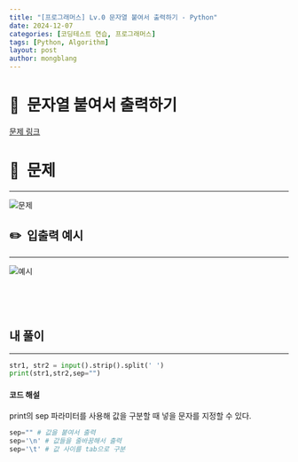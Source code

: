 ```yaml
---
title: "[프로그래머스] Lv.0 문자열 붙여서 출력하기 - Python"
date: 2024-12-07  
categories: [코딩테스트 연습, 프로그래머스]
tags: [Python, Algorithm]
layout: post
author: mongblang
---
```


# 📌&nbsp; **문자열 붙여서 출력하기**
[문제 링크](https://school.programmers.co.kr/learn/courses/30/lessons/181946)  

# 📝&nbsp; **문제**
---
![문제](https://github.com/user-attachments/assets/84b973ca-38b0-46c5-97a7-a1a918a001ed)


## ✏️&nbsp; **입출력 예시**
---
![예시](https://github.com/user-attachments/assets/89802a8d-abc6-4d5f-a32d-34a56715e916)  

&nbsp;  

&nbsp;   




## **내 풀이**  
---  

```python
str1, str2 = input().strip().split(' ')
print(str1,str2,sep="")
```


#### **코드 해설**  
print의 sep 파라미터를 사용해 값을 구분할 때 넣을 문자를 지정할 수 있다.  

```python
sep="" # 값을 붙여서 출력
sep='\n' # 값들을 줄바꿈해서 출력 
sep='\t' # 값 사이를 tab으로 구분
```

&nbsp;   